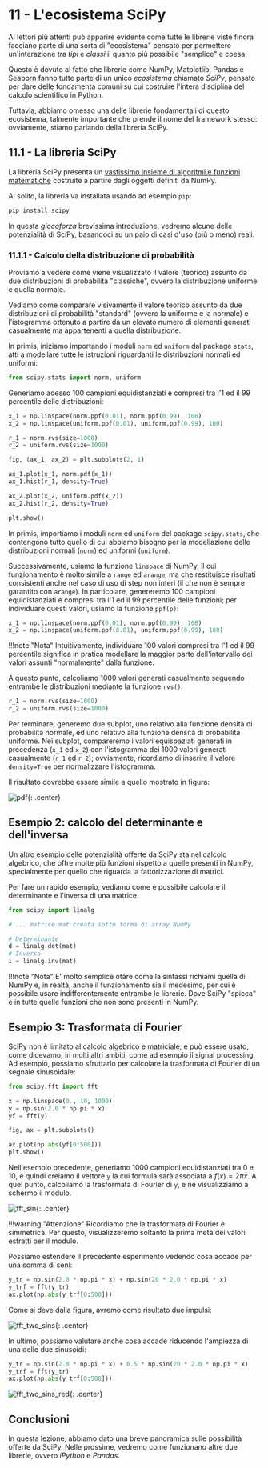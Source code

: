 # 11 - L'ecosistema SciPy

Ai lettori più attenti può apparire evidente come tutte le librerie viste finora facciano parte di una sorta di "ecosistema" pensato per permettere un'interazione tra *tipi* e *classi* il quanto più possibile "semplice" e coesa.

Questo è dovuto al fatto che librerie come NumPy, Matplotlib, Pandas e Seaborn fanno tutte parte di un unico *ecosistema* chiamato *SciPy*, pensato per dare delle fondamenta comuni su cui costruire l'intera disciplina del calcolo scientifico in Python.

Tuttavia, abbiamo omesso una delle librerie fondamentali di questo ecosistema, talmente importante che prende il nome del framework stesso: ovviamente, stiamo parlando della libreria SciPy.

## 11.1 - La libreria SciPy

La libreria SciPy presenta un [vastissimo insieme di algoritmi e funzioni matematiche](https://docs.scipy.org/doc/scipy/reference/) costruite a partire dagli oggetti definiti da NumPy.

Al solito, la libreria va installata usando ad esempio `pip`:

```sh
pip install scipy
```

In questa *giocoforza* brevissima introduzione, vedremo alcune delle potenzialità di SciPy, basandoci su un paio di casi d'uso (più o meno) reali.

### 11.1.1 - Calcolo della distribuzione di probabilità

Proviamo a vedere come viene visualizzato il valore (teorico) assunto da due distribuzioni di probabilità "classiche", ovvero la distribuzione uniforme e quella normale.

Vediamo come comparare visivamente il valore teorico assunto da due distribuzioni di probabilità "standard" (ovvero la uniforme e la normale) e l'istogramma ottenuto a partire da un elevato numero di elementi generati casualmente ma appartenenti a quella distribuzione.

In primis, iniziamo importando i moduli `norm` ed `uniform` dal package `stats`, atti a modellare tutte le istruzioni riguardanti le distribuzioni normali ed uniformi:

```py
from scipy.stats import norm, uniform
```

Generiamo adesso 100 campioni equidistanziati e compresi tra l'1 ed il 99 percentile delle distribuzioni:

```py
x_1 = np.linspace(norm.ppf(0.01), norm.ppf(0.99), 100)
x_2 = np.linspace(uniform.ppf(0.01), uniform.ppf(0.99), 100)

r_1 = norm.rvs(size=1000)
r_2 = uniform.rvs(size=1000)

fig, (ax_1, ax_2) = plt.subplots(2, 1)

ax_1.plot(x_1, norm.pdf(x_1))
ax_1.hist(r_1, density=True)

ax_2.plot(x_2, uniform.pdf(x_2))
ax_2.hist(r_2, density=True)

plt.show()
```

In primis, importiamo i moduli `norm` ed `uniform` del package `scipy.stats`, che contengono tutto quello di cui abbiamo bisogno per la modellazione delle distribuzioni normali (`norm`) ed uniformi (`uniform`).

Successivamente, usiamo la funzione `linspace` di NumPy, il cui funzionamento è molto simile a `range` ed `arange`, ma che restituisce risultati consistenti anche nel caso di uso di step non interi (il che non è sempre garantito con `arange`). In particolare, genereremo 100 campioni equidistanziati e compresi tra l'1 ed il 99 percentile delle funzioni; per individuare questi valori, usiamo la funzione `ppf(p)`:

```py
x_1 = np.linspace(norm.ppf(0.01), norm.ppf(0.99), 100)
x_2 = np.linspace(uniform.ppf(0.01), uniform.ppf(0.99), 100)
```

!!!note "Nota"
	Intuitivamente, individuare 100 valori compresi tra l'1 ed il 99 percentile significa in pratica modellare la maggior parte dell'intervallo dei valori assunti "normalmente" dalla funzione.

A questo punto, calcoliamo 1000 valori generati casualmente seguendo entrambe le distribuzioni mediante la funzione `rvs()`:

```py
r_1 = norm.rvs(size=1000)
r_2 = uniform.rvs(size=1000)
```

Per terminare, generemo due subplot, uno relativo alla funzione densità di probabilità normale, ed uno relativo alla funzione densità di probabilità uniforme. Nei subplot, compareremo i valori equispaziati generati in precedenza (`x_1` ed `x_2`) con l'istogramma dei 1000 valori generati casualmente (`r_1` ed `r_2`); ovviamente, ricordiamo di inserire il valore `density=True` per normalizzare l'istogramma.

Il risultato dovrebbe essere simile a quello mostrato in figura:

![pdf](./images/pdfs.png){: .center}

## Esempio 2: calcolo del determinante e dell'inversa

Un altro esempio delle potenzialità offerte da SciPy sta nel calcolo algebrico, che offre molte più funzioni rispetto a quelle presenti in NumPy, specialmente per quello che riguarda la fattorizzazione di matrici.

Per fare un rapido esempio, vediamo come è possibile calcolare il determinante e l'inversa di una matrice.

```py
from scipy import linalg

# ... matrice mat creata sotto forma di array NumPy

# Determinante
d = linalg.det(mat)
# Inversa
i = linalg.inv(mat)
```

!!!note "Nota"
	E' molto semplice otare come la sintassi richiami quella di NumPy e, in realtà, anche il funzionamento sia il medesimo, per cui è possibile usare indifferentemente entrambe le librerie. Dove SciPy "spicca" è in tutte quelle funzioni che non sono presenti in NumPy.

## Esempio 3: Trasformata di Fourier

SciPy non è limitato al calcolo algebrico e matriciale, e può essere usato, come dicevamo, in molti altri ambiti, come ad esempio il signal processing. Ad esempio, possiamo sfruttarlo per calcolare la trasformata di Fourier di un segnale sinusoidale:

```py
from scipy.fft import fft

x = np.linspace(0., 10, 1000)
y = np.sin(2.0 * np.pi * x)
yf = fft(y)

fig, ax = plt.subplots()

ax.plot(np.abs(yf[0:500]))
plt.show()
```

Nell'esempio precedente, generiamo 1000 campioni equidistanziati tra 0 e 10, e quindi creiamo il vettore `y` la cui formula sarà associata a $f(x) = 2\pi x$. A quel punto, calcoliamo la trasformata di Fourier di `y`, e ne visualizziamo a schermo il modulo.

![fft_sin](./images/fft_sin.png){: .center}

!!!warning "Attenzione"
	Ricordiamo che la trasformata di Fourier è simmetrica. Per questo, visualizzeremo soltanto la prima metà dei valori estratti per il modulo.

Possiamo estendere il precedente esperimento vedendo cosa accade per una somma di seni:

```py
y_tr = np.sin(2.0 * np.pi * x) + np.sin(20 * 2.0 * np.pi * x)
y_trf = fft(y_tr)
ax.plot(np.abs(y_trf[0:500]))
```

Come si deve dalla figura, avremo come risultato due impulsi:

![fft_two_sins](./images/fft_two_sins.png){: .center}

In ultimo, possiamo valutare anche cosa accade riducendo l'ampiezza di una delle due sinusoidi:

```py
y_tr = np.sin(2.0 * np.pi * x) + 0.5 * np.sin(20 * 2.0 * np.pi * x)
y_trf = fft(y_tr)
ax.plot(np.abs(y_trf[0:500]))
```

![fft_two_sins_red](./images/fft_two_sins_red.png){: .center}

## Conclusioni

In questa lezione, abbiamo dato una breve panoramica sulle possibilità offerte da SciPy. Nelle prossime, vedremo come funzionano altre due librerie, ovvero *iPython* e *Pandas*.
